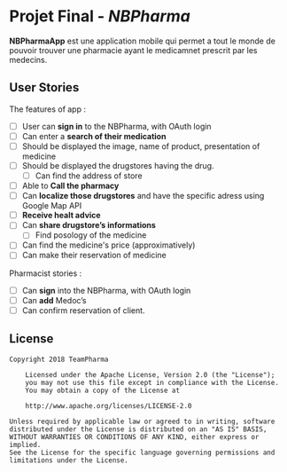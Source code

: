 # Projet Final - *NBPharma*

**NBPharmaApp** est une application mobile qui permet a tout le monde de 
pouvoir trouver une pharmacie ayant le medicamnet prescrit par les 
medecins.

## User Stories

The features of app :

* [ ] User can **sign in** to the NBPharma, with OAuth login 
* [ ] Can enter a **search of their medication** 
* [ ] Should be displayed the image, name of product, presentation of
 medicine 
* [ ] Should be displayed the drugstores having the drug.
	* [ ] Can find the address of store 
* [ ] Able to **Call the pharmacy** 
* [ ] Can **localize those drugstores** and have the specific adress 
using Google Map API 
* [ ] **Receive healt advice** 
* [ ] Can **share drugstore’s informations**
	* [ ] Find posology of the medicine 
* [ ] Can find the medicine's price (approximatively) 
* [ ] Can make their reservation of medicine 

Pharmacist stories :
 
* [ ] Can **sign** into the NBPharma, with OAuth login 
* [ ] Can **add** Medoc’s 
* [ ] Can confirm reservation of client.

## License
	Copyright 2018 TeamPharma

		Licensed under the Apache License, Version 2.0 (the "License");
        you may not use this file except in compliance with the License.
        You may obtain a copy of the License at

        http://www.apache.org/licenses/LICENSE-2.0

    Unless required by applicable law or agreed to in writing, software
    distributed under the License is distributed on an "AS IS" BASIS,
    WITHOUT WARRANTIES OR CONDITIONS OF ANY KIND, either express or implied.
    See the License for the specific language governing permissions and
    limitations under the License.




